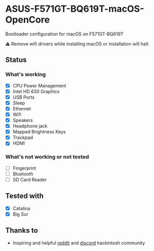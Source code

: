 # ASUS-F571GT-BQ619T-macOS-OpenCore

Bootloader configuration for macOS on F571GT-BQ619T

⚠️ Remove wifi drivers while installing macOS or installation will halt

## Status

### What's working

- [x] CPU Power Management
- [x] Intel HD 630 Graphics
- [x] USB Ports
- [x] Sleep
- [x] Ethernet
- [x] Wifi
- [x] Speakers
- [x] Headphone jack
- [x] Mapped Brightness Keys
- [x] Trackpad
- [x] HDMI

### What's not working or not tested

- [ ] Fingerprint
- [ ] Bluetooth
- [ ] SD Card Reader

## Tested with

- [x] Catalina
- [x] Big Sur

## Thanks to

- Inspiring and helpful [reddit](https://www.reddit.com/r/hackintosh/) and [discord](https://discord.gg/u8V7N5C) hackintosh community

